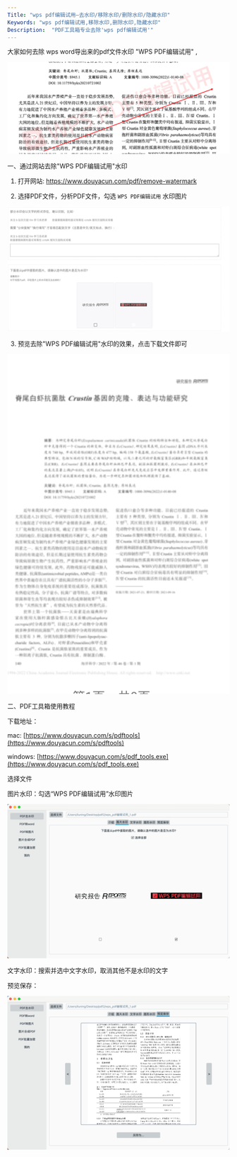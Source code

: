 ```yaml
---
Title: "wps pdf编辑试用—去水印/移除水印/删除水印/隐藏水印"
Keywords: "wps pdf编辑试用,移除水印,删除水印,隐藏水印"
Description:  "PDF工具箱专业去除'wps pdf编辑试用'"
---
```


大家如何去除 wps word导出来的pdf文件水印  "WPS PDF编辑试用" ,

![WPSPDF编辑试用](assert/WPSPDF编辑试用.png)



一、通过网站去除"WPS PDF编辑试用"水印

1. 打开网站: https://www.douyacun.com/pdf/remove-watermark

2. 选择PDF文件，分析PDF文件，勾选 `WPS PDF编辑试用` 水印图片

![勾选WPSPDF编辑试用.png](assert/勾选WPSPDF编辑试用.png)

3. 预览去除"WPS PDF编辑试用"水印的效果，点击下载文件即可

![预览WPSPDF编辑试用.png](assert/预览WPSPDF编辑试用.png)

二、PDF工具箱使用教程

下载地址：

mac: [https://www.douyacun.com/s/pdftools](https://www.douyacun.com/s/pdftools)

windows: [https://www.douyacun.com/s/pdf_tools.exe](https://www.douyacun.com/s/pdf_tools.exe)

选择文件

图片水印：勾选“WPS PDF编辑试用”水印图片

![pdf工具箱-WPSPDF编辑试用.png](assert/pdf工具箱-WPSPDF编辑试用.png)

文字水印：搜索并选中文字水印，取消其他不是水印的文字

预览保存：

![pdf工具箱-WPSPDf编辑试用-预览保存.png](assert/pdf工具箱-WPSPDf编辑试用-预览保存.png)